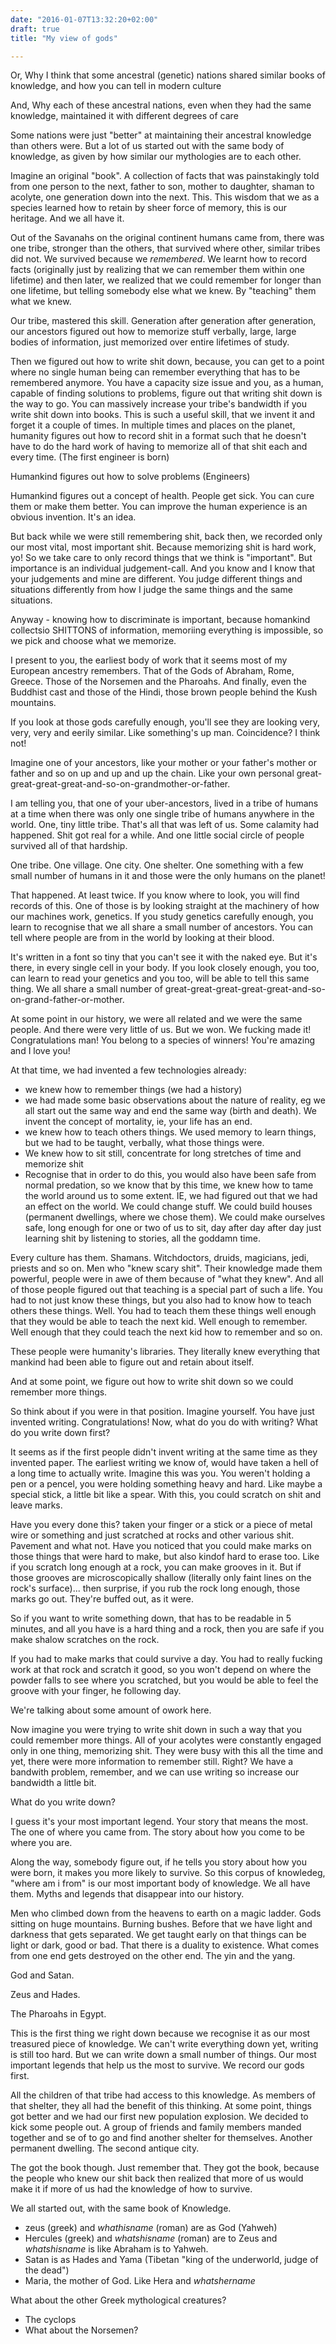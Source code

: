 ```yaml
---
date: "2016-01-07T13:32:20+02:00"
draft: true
title: "My view of gods"

---
```


Or, Why I think that some ancestral (genetic) nations shared similar books of knowledge, and how you can tell in modern culture

And, Why each of these ancestral nations, even when they had the same knowledge, maintained it with different degrees of care

Some nations were just "better" at maintaining their ancestral knowledge than others were. But a lot of us started out with the same body of knowledge, as given by how similar our mythologies are to each other.

Imagine an original "book". A collection of facts that was painstakingly told from one person to the next, father to son, mother to daughter, shaman to acolyte, one generation down into the next. This. This wisdom that we as a species learned how to retain by sheer force of memory, this is our heritage. And we all have it.

Out of the Savanahs on the original continent humans came from, there was one tribe, stronger than the others, that survived where other, similar tribes did not. We survived because we *remembered*. We learnt how to record facts (originally just by realizing that we can remember them within one lifetime) and then later, we realized that we could remember for longer than one lifetime, but telling somebody else what we knew. By "teaching" them what we knew.

Our tribe, mastered this skill. Generation after generation after generation, our ancestors figured out how to memorize stuff verbally, large, large bodies of information, just memorized over entire lifetimes of study.

Then we figured out how to write shit down, because, you can get to a point where no single human being can remember everything that has to be remembered anymore. You have a capacity size issue and you, as a human, capable of finding solutions to problems, figure out that writing shit down is the way to go. You can massively increase your tribe's bandwidth if you write shit down into books. This is such a useful skill, that we invent it and forget it a couple of times. In multiple times and places on the planet, humanity figures out how to record shit in a format such that he doesn't have to do the hard work of having to memorize all of that shit each and every time. (The first engineer is born)

Humankind figures out how to solve problems (Engineers)

Humankind figures out a concept of health. People get sick. You can cure them or make them better. You can improve the human experience is an obvious invention. It's an idea.

But back while we were still remembering shit, back then, we recorded only our most vital, most important shit. Because memorizing shit is hard work, yo! So we take care to only record things that we think is "important". But importance is an individual judgement-call. And you know and I know that your judgements and mine are different. You judge different things and situations differently from how I judge the same things and the same situations.

Anyway - knowing how to discriminate is important, because homankind collectsio SHITTONS of information, memoriing everything is impossible, so we pick and choose what we memorize.

I present to you, the earliest body of work that it seems most of my European ancestry remembers. That of the Gods of Abraham, Rome, Greece. Those of the Norsemen and the Pharoahs. And finally, even the Buddhist cast and those of the Hindi, those brown people behind the Kush mountains.

If you look at those gods carefully enough, you'll see they are looking very, very, very and eerily similar. Like something's up man. Coincidence? I think not!

Imagine one of your ancestors, like your mother or your father's mother or father and so on up and up and up the chain. Like your own personal great-great-great-great-and-so-on-grandmother-or-father. 

I am telling you, that one of your uber-ancestors, lived in a tribe of humans at a time when there was only one single tribe of humans anywhere in the world. One, tiny little tribe. That's all that was left of us. Some calamity had happened. Shit got real for a while. And one little social circle of people survived all of that hardship.

One tribe. One village. One city. One shelter. One something with a few small number of humans in it and those were the only humans on the planet!

That happened. At least twice. If you know where to look, you will find records of this. One of those is by looking straight at the machinery of how our machines work, genetics. If you study genetics carefully enough, you learn to recognise that we all share a small number of ancestors. You can tell where people are from in the world by looking at their blood.

It's written in a font so tiny that you can't see it with the naked eye. But it's there, in every single cell in your body. If you look closely enough, you too, can learn to read your genetics and you too, will be able to tell this same thing. We all share a small number of great-great-great-great-great-and-so-on-grand-father-or-mother.

At some point in our history, we were all related and we were the same people. And there were very little of us. But we won. We fucking made it! Congratulations man! You belong to a species of winners! You're amazing and I love you!

At that time, we had invented a few technologies already:

 - we knew how to remember things (we had a history)
 - we had made some basic observations about the nature of reality, eg we all start out the same way and end the same way (birth and death). We invent the concept of mortality, ie, your life has an end.
 - we knew how to teach others things. We used memory to learn things, but we had to be taught, verbally, what those things were.
 - We knew how to sit still, concentrate for long stretches of time and memorize shit
 - Recognise that in order to do this, you would also have been safe from normal predation, so we know that by this time, we knew how to tame the world around us to some extent. IE, we had figured out that we had an effect on the world. We could change stuff. We could build houses (permanent dwellings, where we chose them). We could make ourselves safe, long enough for one or two of us to sit, day after day after day just learning shit by listening to stories, all the goddamn time.
 
 Every culture has them. Shamans. Witchdoctors, druids, magicians, jedi, priests and so on. Men who "knew scary shit". Their knowledge made them powerful, people were in awe of them because of "what they knew". And all of those people figured out that teaching is a special part of such a life. You had to not just know these things, but you also had to know how to teach others these things. Well. You had to teach them these things well enough that they would be able to teach the next kid. Well enough to remember. Well enough that they could teach the next kid how to remember and so on.
 
 These people were humanity's libraries. They literally knew everything that mankind had been able to figure out and retain about itself.
 
 And at some point, we figure out how to write shit down so we could remember more things.
 
 So think about if you were in that position. Imagine yourself. You have just invented writing. Congratulations! Now, what do you do with writing? What do you write down first?
 
 It seems as if the first people didn't invent writing at the same time as they invented paper. The earliest writing we know of, would have taken a hell of a long time to actually write. Imagine this was you. You weren't holding a pen or a pencel, you were holding something heavy and hard. Like maybe a special stick, a little bit like a spear. With this, you could scratch on shit and leave marks.
 
 Have you every done this? taken your finger or a stick or a piece of metal wire or something and just scratched at rocks and other various shit. Pavement and what not. Have you noticed that you could make marks on those things that were hard to make, but also kindof hard to erase too. Like if you scratch long enough at a rock, you can make grooves in it. But if those grooves are microscopically shallow (literally only faint lines on the rock's surface)... then surprise, if you rub the rock long enough, those marks go out. They're buffed out, as it were.
 
 So if you want to write something down, that has to be readable in 5 minutes, and all you have is a hard thing and a rock, then you are safe if you make shalow scratches on the rock.
 
 If you had to make marks that could survive a day. You had to really fucking work at that rock and scratch it good, so you won't depend on where the powder falls to see where you scratched, but you would be able to feel the groove with your finger, he following day.
 
 We're talking about some amount of owork here.
 
 Now imagine you were trying to write shit down in such a way that you could remember more things. All of your acolytes were constantly engaged only in one thing, memorizing shit. They were busy with this all the time and yet, there were more information to remember still. Right? We have a bandwith problem, remember, and we can use writing so increase our bandwidth a little bit.
 
 What do you write down?
 
 I guess it's your most important legend. Your story that means the most. The one of where you came from. The story about how you come to be where you are.
 
 Along the way, somebody figure out, if he tells you story about how you were born, it makes you more likely to survive. So this corpus of knowledeg, "where am i from" is our most important body of knowledge. We all have them. Myths and legends that disappear into our history.
 
 Men who climbed down from the heavens to earth on a magic ladder. Gods sitting on huge mountains. Burning bushes. Before that we have light and darkness that gets separated. We get taught early on that things can be light or dark, good or bad. That there is a duality to existence. What comes from one end gets destroyed on the other end. The yin and the yang.
 
 God and Satan.
 
 Zeus and Hades.
 
 The Pharoahs in Egypt.
 
 This is the first thing we right down because we recognise it as our most treasured piece of knowledge. We can't write everything down yet, writing is still too hard. But we can write down a small number of things. Our most important legends that help us the most to survive. We record our gods first.
 
 All the children of that tribe had access to this knowledge. As members of that shelter, they all had the benefit of this thinking. At some point, things got better and we had our first new population explosion. We decided to kick some people out. A group of friends and family members manded together and se of to go and find another shelter for themselves. Another permanent dwelling. The second antique city.
 
 The got the book though. Just remember that. They got the book, because the people who knew our shit back then realized that more of us would make it if more of us had the knowledge of how to survive.
 
 We all started out, with the same book of Knowledge.
 
 
 
 

 - zeus (greek) and _whathisname_ (roman) are as God (Yahweh)
 - Hercules (greek) and _whatshisname_ (roman) are to Zeus and _whatshisname_ is like Abraham is to Yahweh.
 - Satan is as Hades and Yama (Tibetan "king of the underworld, judge of the dead")
 - Maria, the mother of God. Like Hera and _whatshername_
 
What about the other Greek mythological creatures?

 - The cyclops
 - What about the Norsemen?

